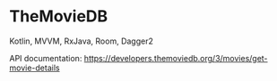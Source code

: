 # TheMovieDB

Kotlin,
MVVM,
RxJava,
Room,
Dagger2

API documentation: https://developers.themoviedb.org/3/movies/get-movie-details
